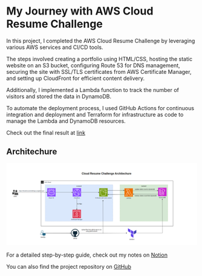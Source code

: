 # My Journey with AWS Cloud Resume Challenge

In this project, I completed the AWS Cloud Resume Challenge by leveraging various AWS services and CI/CD tools. 

The steps involved creating a portfolio using HTML/CSS, hosting the static website on an S3 bucket, configuring Route 53 for DNS management, securing the site with SSL/TLS certificates from AWS Certificate Manager, and setting up CloudFront for efficient content delivery. 

Additionally, I implemented a Lambda function to track the number of visitors and stored the data in DynamoDB. 

To automate the deployment process, I used GitHub Actions for continuous integration and deployment and Terraform for infrastructure as code to manage the Lambda and DynamoDB resources.

Check out the final result at [link](https://cloudresumechallenge.aunghein.xyz/)


## Architechure
![Untitled](photo/cloudresumechallenge.png)


For a detailed step-by-step guide, check out my notes on [Notion](https://aunghein99.notion.site/My-Journey-with-AWS-Cloud-Resume-Challenge-02fe7c3f717e408bb14cd22b8f4c9d9e)

You can also find the project repository on [GitHub](https://aunghein99.notion.site/My-Journey-with-AWS-Cloud-Resume-Challenge-02fe7c3f717e408bb14cd22b8f4c9d9e?pvs=4)



